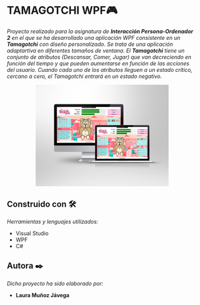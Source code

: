 # TAMAGOTCHI WPF🎮

_Proyecto realizado para la asignatura de **Interacción Persona-Ordenador 2** en el que se ha desarrollado una aplicación WPF consistente en un **Tamagotchi** con diseño
personalizado. Se trata de una aplicación adaptartiva en diferentes tamaños de ventana. 
El **Tamagotchi** tiene un conjunto de atributos (Descansar, Comer, Jugar) que van decreciendo en función del tiempo y que pueden aumentarse en función de las acciones del usuario. Cuando cada uno de los atributos lleguen a un estado crítico, cercano a cero, el Tamagotchi entrará en un estado negativo._
<p align="center">
<img src="/Mockup.png" width="70%">
</p>

## Construido con 🛠️

_Herramientas y lenguajes utilizados:_

* Visual Studio 
* WPF
* C#

## Autora ✒️

_Dicho proyecto ha sido elaborado por:_
* **Laura Muñoz Jávega**


